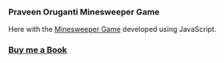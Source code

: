 ### Praveen Oruganti Minesweeper Game

Here with the [Minesweeper Game](https://praveenorugantitech.github.io/praveenorugantitech-vanilla-js/0_Projects/praveenorugantitech-minesweeper) developed using JavaScript.

### [Buy me a Book](https://bit.ly/388sUbE)

